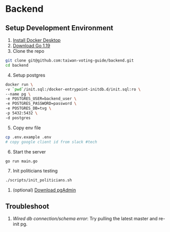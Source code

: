 # Backend

## Setup Development Environment

1. [Install Docker Desktop](https://www.docker.com/get-started/)
1. [Download Go 1.19](https://go.dev/dl/)
1. Clone the repo

```sh
git clone git@github.com:taiwan-voting-guide/backend.git
cd backend
```

4. Setup postgres

```sh
docker run \
-v `pwd`/init.sql:/docker-entrypoint-initdb.d/init.sql:ro \
--name pg \
-e POSTGRES_USER=backend_user \
-e POSTGRES_PASSWORD=password \
-e POSTGRES_DB=tvg \
-p 5432:5432 \
-d postgres
```

5. Copy env file

```sh
cp .env.example .env
# copy google client id from slack #tech
```

6. Start the server

```sh
go run main.go
```

7. Init politicians testing

```sh
./scripts/init_politicians.sh
```

1. (optional) [Download pgAdmin](https://www.pgadmin.org/download/)

## Troubleshoot

1. _Wired db connection/schema error_: Try pulling the latest master and re-init pg.
